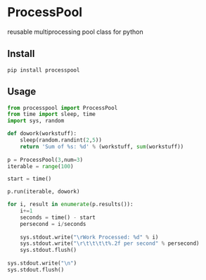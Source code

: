 # ProcessPool
reusable multiprocessing pool class for python

## Install

```
pip install processpool
```

## Usage

```python
from processpool import ProcessPool
from time import sleep, time
import sys, random

def dowork(workstuff):
    sleep(random.randint(2,5))
    return 'Sum of %s: %d' % (workstuff, sum(workstuff))
    
p = ProcessPool(3,num=3)
iterable = range(100)

start = time() 

p.run(iterable, dowork)

for i, result in enumerate(p.results()):
    i+=1
    seconds = time() - start
    persecond = i/seconds
    
    sys.stdout.write("\rWork Processed: %d" % i)
    sys.stdout.write("\r\t\t\t\t%.2f per second" % persecond)
    sys.stdout.flush()
    
sys.stdout.write("\n")
sys.stdout.flush()
```
